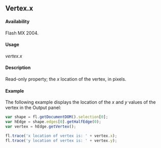 ## Vertex.x

#### Availability

Flash MX 2004.

#### Usage

*vertex.x*

#### Description

Read-only property; the *x* location of the vertex, in pixels.

#### Example

The following example displays the location of the *x* and *y* values of the vertex in the Output panel:

```javascript
var shape = fl.getDocumentDOM().selection[0]; 
var hEdge = shape.edges[0].getHalfEdge(0); 
var vertex = hEdge.getVertex();

fl.trace('x location of vertex is: ' + vertex.x); 
fl.trace('y location of vertex is: ' + vertex.y);

```
